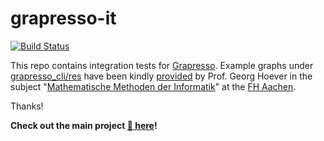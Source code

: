 # grapresso-it
[![Build Status](https://travis-ci.org/kdevo/grapresso-it.svg?branch=master)](https://travis-ci.org/kdevo/grapresso-it)

This repo contains integration tests for [Grapresso](https://git.io/graphlib).
Example graphs under [grapresso_cli/res](grapresso_cli/res/) have been kindly [provided](http://www.hoever-downloads.fh-aachen.de/mmi/Grafen/) 
by Prof. Georg Hoever in the subject "[Mathematische Methoden der Informatik](https://www.fh-aachen.de/menschen/hoever/lehrveranstaltungen/mathematischen-methoden-der-informatik/beispielgraphen/)"
at the [FH Aachen](https://www.fh-aachen.de/fachbereiche/elektrotechnik-und-informationstechnik).

Thanks!

**Check out the main project [:link: here](https://github.com/kdevo/grapresso)!**